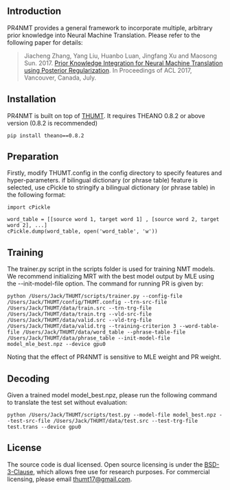 ## Introduction

PR4NMT provides a general framework to incorporate multiple, arbitrary prior knowledge into Neural Machine Translation. Please refer to the following paper for details:

> Jiacheng Zhang, Yang Liu, Huanbo Luan, Jingfang Xu and Maosong Sun. 2017. [Prior Knowledge Integration for Neural Machine Translation using Posterior Regularization](http://nlp.csai.tsinghua.edu.cn/~ly/papers/acl2017_zjc.pdf). In Proceedings of ACL 2017, Vancouver, Canada, July.

## Installation

PR4NMT is built on top of [THUMT](http://github.com/thumt/THUMT). It requires THEANO 0.8.2 or above version (0.8.2 is recommended)

`` pip install theano==0.8.2 ``

## Preparation

Firstly, modify THUMT.config in the config directory to specify features and hyper-parameters. if bilingual dictionary (or phrase table) feature is selected, use cPickle to stringify a bilingual dictionary (or phrase table) in the following format:

``` 
import cPickle

word_table = [[source word 1, target word 1] , [source word 2, target word 2], ...] 
cPickle.dump(word_table, open('word_table', 'w'))
```

## Training

The trainer.py script in the scripts folder is used for training NMT models. We recommend initializing MRT with the best model output by MLE using the --init-model-file option. The command for running PR is given by:

```
python /Users/Jack/THUMT/scripts/trainer.py --config-file /Users/Jack/THUMT/config/THUMT.config --trn-src-file /Users/Jack/THUMT/data/train.src --trn-trg-file /Users/Jack/THUMT/data/train.trg --vld-src-file /Users/Jack/THUMT/data/valid.src --vld-trg-file /Users/Jack/THUMT/data/valid.trg --training-criterion 3 --word-table-file /Users/Jack/THUMT/data/word_table --phrase-table-file /Users/Jack/THUMT/data/phrase_table --init-model-file model_mle_best.npz --device gpu0 
```

Noting that the effect of PR4NMT is sensitive to MLE weight and PR weight.

## Decoding

Given a trained model model_best.npz, please run the following command to translate the test set without evaluation:

```
python /Users/Jack/THUMT/scripts/test.py --model-file model_best.npz --test-src-file /Users/Jack/THUMT/data/test.src --test-trg-file test.trans --device gpu0
```

## License

The source code is dual licensed. Open source licensing is under the [BSD-3-Clause](https://opensource.org/licenses/BSD-3-Clause), which allows free use for research purposes. For commercial licensing, please email [thumt17@gmail.com](mailto:thumt17@gmail.com).
